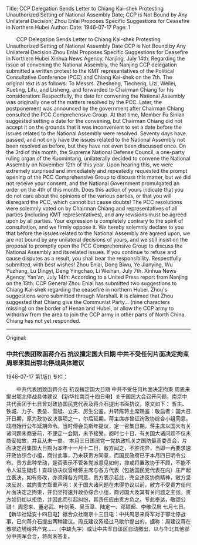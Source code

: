 Title: CCP Delegation Sends Letter to Chiang Kai-shek Protesting Unauthorized Setting of National Assembly Date; CCP is Not Bound by Any Unilateral Decision; Zhou Enlai Proposes Specific Suggestions for Ceasefire in Northern Hubei
Author:
Date: 1946-07-17
Page: 1

　　CCP Delegation Sends Letter to Chiang Kai-shek
    Protesting Unauthorized Setting of National Assembly Date
    CCP is Not Bound by Any Unilateral Decision
    Zhou Enlai Proposes Specific Suggestions for Ceasefire in Northern Hubei
    Xinhua News Agency, Nanjing, July 14th: Regarding the issue of convening the National Assembly, the Nanjing CCP delegation submitted a written protest to the KMT representatives of the Political Consultative Conference (PCC) and Chiang Kai-shek on the 7th. The original text is as follows:
    To Messrs. Zhesheng, Tiecheng, Lizi, Weilei, Xueting, Lifu, and Lisheng, and forwarded to Chairman Chiang for his consideration: Respectfully, the date for convening the National Assembly was originally one of the matters resolved by the PCC. Later, the postponement was announced by the government after Chairman Chiang consulted the PCC Comprehensive Group. At that time, Member Fu Sinian suggested setting a date for the convening, but Chairman Chiang did not accept it on the grounds that it was inconvenient to set a date before the issues related to the National Assembly were resolved. Seventy days have passed, and not only have the issues related to the National Assembly not been resolved as before, but they have not even been discussed once.
    On the 3rd of this month, the Supreme National Defense Council, a one-party ruling organ of the Kuomintang, unilaterally decided to convene the National Assembly on November 12th of this year. Upon hearing this, we were extremely surprised and immediately and repeatedly requested the prompt opening of the PCC Comprehensive Group to discuss this matter, but we did not receive your consent, and the National Government promulgated an order on the 4th of this month. Does this action of yours indicate that you do not care about the opinions of the various parties, or that you will disregard the PCC, which cannot but cause doubts! The PCC resolutions were solemnly voted on by Chairman Chiang and representatives of all parties (including KMT representatives), and any revisions must be agreed upon by all parties. Your expression is completely contrary to the spirit of consultation, and we firmly oppose it. We hereby solemnly declare to you that before the issues related to the National Assembly are agreed upon, we are not bound by any unilateral decisions of yours, and we still insist on the proposal to promptly open the PCC Comprehensive Group to discuss the National Assembly and its related issues. If you continue to refuse and cause disputes as a result, you shall bear the responsibility. Respectfully submitted, with best wishes!
    Zhou Enlai, Dong Biwu, Ye Jianying, Wu Yuzhang, Lu Dingyi, Deng Yingchao, Li Weihan, July 7th.
    Xinhua News Agency, Yan'an, July 14th: According to a United Press report from Nanjing on the 13th: CCP General Zhou Enlai has submitted two suggestions to Chiang Kai-shek regarding the ceasefire in northern Hubei. Zhou's suggestions were submitted through Marshall. It is claimed that Zhou suggested that Chiang give the Communist Party… (nine characters missing) on the border of Henan and Hubei, or allow the CCP army to withdraw from the area to join the CCP army in other parts of North China. Chiang has not yet responded.



<hr /> 

Original: 


### 中共代表团致函蒋介石  抗议擅定国大日期  中共不受任何片面决定拘束  周恩来提出鄂北停战具体建议

1946-07-17
第1版()
专栏：

　　中共代表团致函蒋介石
    抗议擅定国大日期
    中共不受任何片面决定拘束
    周恩来提出鄂北停战具体建议
    【新华社南京十四日电】关于国民大会召开问题，南京中共代表团于七日曾对政协国民党代表及蒋介石提出书面抗议，原文如下：
    哲生、铁城、力子、畏垒、雪艇、立夫、厉生公鉴，并转陈蒋主席赐鉴：敬启者：国大召开日期，原为政协议决事项之一，尔后延期，蒋主席亦曾征询政协综合小组同意，政府始行公布延期命令。当时傅会员斯年提议，定一召集日期，蒋主席以国大有关诸问题未商妥前，不便定一会期，未予接受。阅时七十日，有关国大诸问题不仅未商妥如故，并且从未一商。
    本月三日国民党一党执政机关之国防最高委员会，片面决定召集国大日期为本年十一月十二日，敝方闻之，不胜诧异，当即一再要求速开政协综合小组，商讨此事，乃未获贵方同意，而国民政府已于本月四日明令公布。贵方此种举动，是否表示不管各党派意见如何，抑或将置政协于不顾，不能不令人滋生疑虑！查政协决议曾经蒋主席与各方代表（包括国民党代表在内）庄严起立表决，如有修改，亦须得各方同意。贵方表示若此，完全违反协商精神，敝方坚决反对。兹向贵方郑重声明：关于国大诸问题在未得协议以前，敝方不受贵方任何片面决定之拘束，并仍坚持速开政协综合小组，商讨国大及其有关问题之主张。贵方如仍加以拒绝，并因此而引起纠纷，其责任应由贵方负之。专此奉达，敬颂公祺！
    周恩来、董必武、叶剑英、吴玉章、陆定一、邓颖超、李维汉启  七月七日。
    【新华社延安十四日电】据合众社南京十三日电：中共周恩来将军对于鄂北停战事，已向蒋介石提出两种建议。周氏建议系经过马歇尔提出的，据称：周建议蒋在豫鄂边境给共产党……（中缺九字）或让中共军自该区自动撤出，以与华北其他部分中共军会合，蒋尚未答复。
